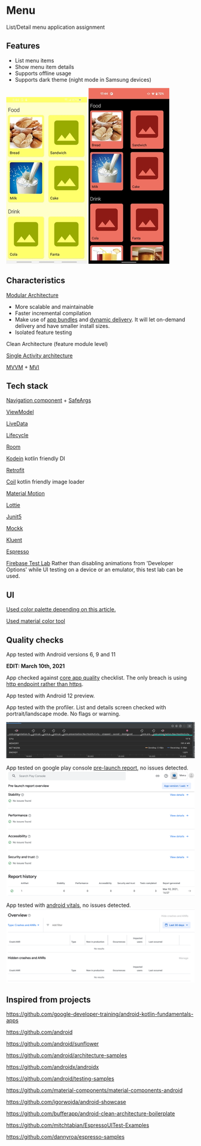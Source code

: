 # Menu

List/Detail menu application assignment


## Features

- List menu items
- Show menu item details
- Supports offline usage
- Supports dark theme (night mode in Samsung devices)

![Alt text](https://github.com/togikan/menu/blob/master/light.jpg?raw=true "Light theme") ![Alt text](https://github.com/togikan/menu/blob/master/dark.jpg?raw=true "Dark theme")

## Characteristics

[Modular Architecture](https://www.youtube.com/watch?v=PZBg5DIzNww)
- More scalable and maintainable
- Faster incremental compilation
- Make use of [app bundles](https://developer.android.com/guide/app-bundle) and [dynamic delivery](https://developer.android.com/guide/app-bundle/play-feature-delivery). It will let on-demand delivery and have smaller install sizes.
- Isolated feature testing

Clean Architecture (feature module level)

[Single Activity architecture](https://www.youtube.com/watch?v=2k8x8V77CrU)

[MVVM](https://developer.android.com/jetpack/guide) + [MVI](https://www.raywenderlich.com/817602-mvi-architecture-for-android-tutorial-getting-started)

## Tech stack

[Navigation component](https://developer.android.com/guide/navigation) + [SafeArgs](https://developer.android.com/guide/navigation/navigation-pass-data)

[ViewModel](https://developer.android.com/topic/libraries/architecture/viewmodel)

[LiveData](https://developer.android.com/topic/libraries/architecture/livedata)

[Lifecycle](https://developer.android.com/topic/libraries/architecture/lifecycle)

[Room](https://developer.android.com/jetpack/androidx/releases/room)

[Kodein](https://kodein.org/Kodein-DI/?5.0/android) kotlin friendly DI

[Retrofit](https://square.github.io/retrofit/)

[Coil](https://github.com/coil-kt/coil) kotlin friendly image loader

[Material Motion](https://material.io/develop/android/theming/motion)

[Lottie](https://github.com/airbnb/lottie-android)

[Junit5](https://github.com/mannodermaus/android-junit5)

[Mockk](https://mockk.io/)

[Kluent](https://github.com/MarkusAmshove/Kluent)

[Espresso](https://developer.android.com/training/testing/espresso)

[Firebase Test Lab](https://firebase.google.com/docs/test-lab/android/get-started) Rather than disabling animations from 'Developer Options' while UI testing on a device or an emulator, this test lab can be used.

## UI
[Used color palette depending on this article.](https://awgsalesservices.com/2016/04/21/color-psychology-in-food-marketing/#:~:text=Yellow%20and%20orange%20are%20colors,orange%2C%20they%20become%20passionately%20hungry.)

[Used material color tool](https://material.io/resources/color/)

## Quality checks

App tested with Android versions 6, 9 and 11

**EDIT: March 10th, 2021**

App checked against [core app quality](https://developer.android.com/docs/quality-guidelines/core-app-quality) checklist. The only breach is using [http endpoint rather than https](https://developer.android.com/docs/quality-guidelines/core-app-quality#SC-9).

App tested with Android 12 preview.

App tested with the profiler. List and details screen checked with portrait/landscape mode. No flags or warning.

![Alt text](https://github.com/togikan/menu/blob/master/profiler.png?raw=true "Profiler")

App tested on google play console [pre-launch report](https://support.google.com/googleplay/android-developer/answer/9844487?hl=en), no issues detected.
![Alt text](https://github.com/togikan/menu/blob/master/prelaunch.png?raw=true "Prelaunch")

App tested with [android vitals](https://developer.android.com/topic/performance/vitals), no issues detected.
![Alt text](https://github.com/togikan/menu/blob/master/vitals.png?raw=true "Vitals")

## Inspired from projects

https://github.com/google-developer-training/android-kotlin-fundamentals-apps

https://github.com/android

https://github.com/android/sunflower

https://github.com/android/architecture-samples

https://github.com/androidx/androidx

https://github.com/android/testing-samples

https://github.com/material-components/material-components-android

https://github.com/igorwojda/android-showcase

https://github.com/bufferapp/android-clean-architecture-boilerplate

https://github.com/mitchtabian/EspressoUITest-Examples

https://github.com/dannyroa/espresso-samples
